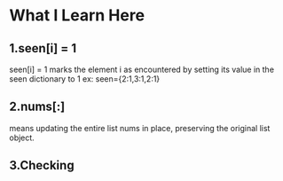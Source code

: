 # What I Learn Here

## 1.seen[i] = 1
  seen[i] = 1 marks the element i as encountered by setting its value in the seen dictionary to 1
    ex: seen={2:1,3:1,2:1}

## 2.nums[:]
   means updating the entire list nums in place, preserving the original list object.

## 3.Checking
